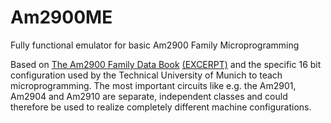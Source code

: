 # Am2900ME
Fully functional emulator for basic Am2900 Family Microprogramming

Based on [The Am2900 Family Data Book](https://github.com/MaisiKoleni/Am2900ME/blob/master/additional_material/1979_AMD_2900family_large.pdf "PDF scan; © Advanced Micro Devices Inc., 1979") [(EXCERPT)](https://github.com/MaisiKoleni/Am2900ME/blob/master/additional_material/1979_AMD_2900family_excerpt.pdf "PDF scan; © Advanced Micro Devices Inc., 1979 - Excerpt")
and the specific 16 bit configuration used by the Technical University of Munich to teach microprogramming. 
The most important circuits like e.g. the Am2901, Am2904 and Am2910 are separate, independent classes and could therefore be used to realize completely different machine configurations.
